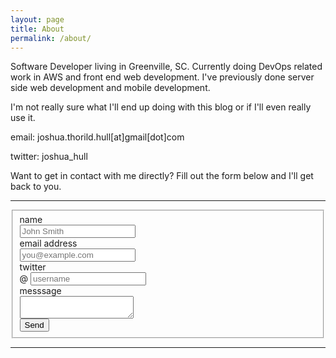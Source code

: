 ```yaml
---
layout: page
title: About
permalink: /about/
---
```


Software Developer living in Greenville, SC. Currently doing DevOps related work in AWS and front end web development. I've previously done server side web development and mobile development.

I'm not really sure what I'll end up doing with this blog or if I'll even really use it.

email: joshua.thorild.hull[at]gmail[dot]com

twitter: joshua_hull

Want to get in contact with me directly? Fill out the form below and I'll get back to you.

<hr />
<form action="https://formspree.io/joshua.thorild.hull@gmail.com" method="POST" class="form-horizontal">
<fieldset>

<!-- Text input-->
<div class="form-group">
  <label class="col-md-4 control-label" for="name">name</label>  
  <div class="col-md-4">
  <input id="name" name="name" type="text" placeholder="John Smith" class="form-control input-md" required="">  
  </div>
</div>

<!-- Text input-->
<div class="form-group">
  <label class="col-md-4 control-label" for="_replyto">email address</label>  
  <div class="col-md-4">
  <input id="_replyto" name="_replyto" type="text" placeholder="you@example.com" class="form-control input-md" required="">  
  </div>
</div>

<!-- Prepended text-->
<div class="form-group">
  <label class="col-md-4 control-label" for="twitter">twitter</label>
  <div class="col-md-4">
    <div class="input-group">
      <span class="input-group-addon">@</span>
      <input id="twitter" name="twitter" class="form-control" placeholder="username" type="text">
    </div>

  </div>
</div>

<!-- Textarea -->
<div class="form-group">
  <label class="col-md-4 control-label" for="message">messsage</label>
  <div class="col-md-4">                     
    <textarea class="form-control" id="message" name="message"></textarea>
  </div>
</div>

<!-- Hidden field -->
<input type="hidden" name="_next" value="//joshua-hull.github.io" />

<!-- Text input -->
<input type="text" name="_gotcha" style="display:none" />


<!-- Button -->
<div class="form-group">
  <label class="col-md-4 control-label" for="submit"></label>
  <div class="col-md-4">
    <input type="submit" value="Send" class="btn btn-info">
  </div>
</div>

</fieldset>
</form>
<hr/>
<div id="mapbox" style="height: 400px;">
</div>
